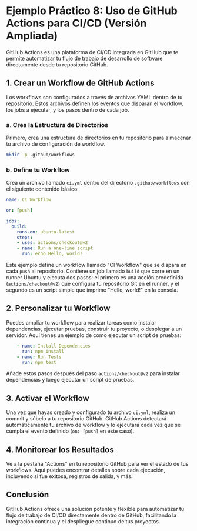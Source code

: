 # Ejemplo Práctico 8: Uso de GitHub Actions para CI/CD (Versión Ampliada)

GitHub Actions es una plataforma de CI/CD integrada en GitHub que te permite automatizar tu flujo de trabajo de desarrollo de software directamente desde tu repositorio GitHub.

## 1. Crear un Workflow de GitHub Actions

Los workflows son configurados a través de archivos YAML dentro de tu repositorio. Estos archivos definen los eventos que disparan el workflow, los jobs a ejecutar, y los pasos dentro de cada job.

### a. Crea la Estructura de Directorios

Primero, crea una estructura de directorios en tu repositorio para almacenar tu archivo de configuración de workflow.

```bash
mkdir -p .github/workflows
```

### b. Define tu Workflow

Crea un archivo llamado `ci.yml` dentro del directorio `.github/workflows` con el siguiente contenido básico:

```yml
name: CI Workflow

on: [push]

jobs:
  build:
    runs-on: ubuntu-latest
    steps:
    - uses: actions/checkout@v2
    - name: Run a one-line script
      run: echo Hello, world!
```

Este ejemplo define un workflow llamado "CI Workflow" que se dispara en cada `push` al repositorio. Contiene un job llamado `build` que corre en un runner Ubuntu y ejecuta dos pasos: el primero es una acción predefinida (`actions/checkout@v2`) que configura tu repositorio Git en el runner, y el segundo es un script simple que imprime "Hello, world!" en la consola.

## 2. Personalizar tu Workflow

Puedes ampliar tu workflow para realizar tareas como instalar dependencias, ejecutar pruebas, construir tu proyecto, o desplegar a un servidor. Aquí tienes un ejemplo de cómo ejecutar un script de pruebas:

```yml
    - name: Install Dependencies
      run: npm install
    - name: Run Tests
      run: npm test
```

Añade estos pasos después del paso `actions/checkout@v2` para instalar dependencias y luego ejecutar un script de pruebas.

## 3. Activar el Workflow

Una vez que hayas creado y configurado tu archivo `ci.yml`, realiza un commit y súbelo a tu repositorio GitHub. GitHub Actions detectará automáticamente tu archivo de workflow y lo ejecutará cada vez que se cumpla el evento definido (`on: [push]` en este caso).

## 4. Monitorear los Resultados

Ve a la pestaña "Actions" en tu repositorio GitHub para ver el estado de tus workflows. Aquí puedes encontrar detalles sobre cada ejecución, incluyendo si fue exitosa, registros de salida, y más.

## Conclusión

GitHub Actions ofrece una solución potente y flexible para automatizar tu flujo de trabajo de CI/CD directamente dentro de GitHub, facilitando la integración continua y el despliegue continuo de tus proyectos.

